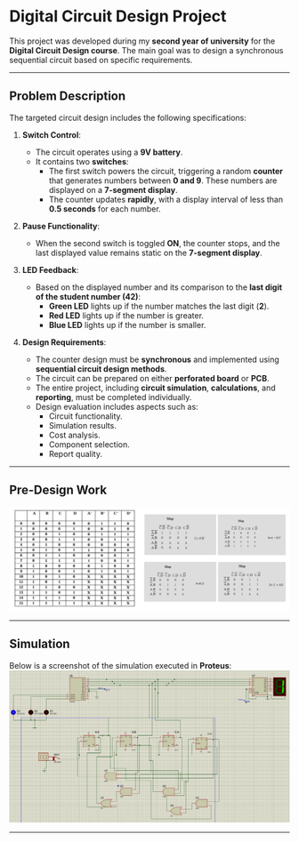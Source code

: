 # Digital Circuit Design Project  

This project was developed during my **second year of university** for the **Digital Circuit Design course**. The main goal was to design a synchronous sequential circuit based on specific requirements.  

---

## Problem Description  

The targeted circuit design includes the following specifications:  

1. **Switch Control**:  
   - The circuit operates using a **9V battery**.  
   - It contains two **switches**:  
     - The first switch powers the circuit, triggering a random **counter** that generates numbers between **0 and 9**. These numbers are displayed on a **7-segment display**.  
     - The counter updates **rapidly**, with a display interval of less than **0.5 seconds** for each number.  

2. **Pause Functionality**:  
   - When the second switch is toggled **ON**, the counter stops, and the last displayed value remains static on the **7-segment display**.  

3. **LED Feedback**:  
   - Based on the displayed number and its comparison to the **last digit of the student number (42)**:  
     - **Green LED** lights up if the number matches the last digit (**2**).  
     - **Red LED** lights up if the number is greater.  
     - **Blue LED** lights up if the number is smaller.  

4. **Design Requirements**:  
   - The counter design must be **synchronous** and implemented using **sequential circuit design methods**.  
   - The circuit can be prepared on either **perforated board** or **PCB**.  
   - The entire project, including **circuit simulation**, **calculations**, and **reporting**, must be completed individually.  
   - Design evaluation includes aspects such as:  
     - Circuit functionality.  
     - Simulation results.  
     - Cost analysis.  
     - Component selection.  
     - Report quality.  

---

## Pre-Design Work  
![Preliminary Design](prework.png)  

---

## Simulation  
Below is a screenshot of the simulation executed in **Proteus**:  
![Simulation](sim.png)  

---
